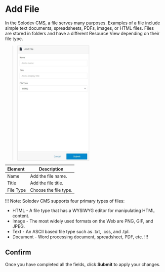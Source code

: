 # Add File 

In the Solodev CMS, a file serves many purposes. Examples of a file include simple text documents, spreadsheets, PDFs, images, or HTML files. Files are stored in folders and have a different Resource View depending on their file type.

><img src="../../../../images/documents10.jpg" alt="documents10" style="width: 50%; display: block"></a>

**Element** | **Description**
:--- | ---
Name | Add the file name.
Title | Add the file title.
File Type | Choose the file type.

!!! Note:
Solodev CMS supports four primary types of files:

- HTML - A file type that has a WYSIWYG editor for manipulating HTML content.
- Image - The most widely used formats on the Web are PNG, GIF, and JPEG.
- Text - An ASCII based file type such as .txt, .css, and .tpl.
- Document - Word processing document, spreadsheet, PDF, etc.
!!!

## Confirm

Once you have completed all the fields, click **Submit** to apply your changes.